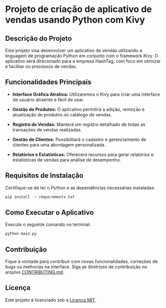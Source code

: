 # Projeto de criação de aplicativo de vendas usando Python com Kivy

## Descrição do Projeto

Este projeto visa desenvolver um aplicativo de vendas utilizando a linguagem de programação Python em conjunto com o framework Kivy. O aplicativo será direcionado para a empresa HashTag, com foco em otimizar e facilitar os processos de vendas.

## Funcionalidades Principais

- **Interface Gráfica Atrativa:** Utilizaremos o Kivy para criar uma interface de usuário atraente e fácil de usar.

- **Gestão de Produtos:** O aplicativo permitirá a adição, remoção e atualização de produtos no catálogo de vendas.

- **Registro de Vendas:** Manterá um registro detalhado de todas as transações de vendas realizadas.

- **Gestão de Clientes:** Possibilitará o cadastro e gerenciamento de clientes para uma abordagem personalizada.

- **Relatórios e Estatísticas:** Oferecerá recursos para gerar relatórios e estatísticas de vendas para análise de desempenho.

## Requisitos de Instalação

Certifique-se de ter o Python e as dependências necessárias instaladas:

```bash
pip install -r requirements.txt
```

## Como Executar o Aplicativo

Execute o seguinte comando no terminal:

```bash
python main.py
```

## Contribuição

Fique à vontade para contribuir com novas funcionalidades, correções de bugs ou melhorias na interface. Siga as diretrizes de contribuição no arquivo [CONTRIBUTING.md](CONTRIBUTING.md).

## Licença

Este projeto é licenciado sob a [Licença MIT](LICENSE).

```
